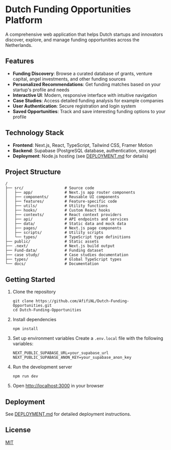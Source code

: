 # Dutch Funding Opportunities Platform

A comprehensive web application that helps Dutch startups and innovators discover, explore, and manage funding opportunities across the Netherlands.

## Features

- **Funding Discovery**: Browse a curated database of grants, venture capital, angel investments, and other funding sources
- **Personalized Recommendations**: Get funding matches based on your startup's profile and needs
- **Interactive UI**: Modern, responsive interface with intuitive navigation
- **Case Studies**: Access detailed funding analysis for example companies
- **User Authentication**: Secure registration and login system
- **Saved Opportunities**: Track and save interesting funding options to your profile

## Technology Stack

- **Frontend**: Next.js, React, TypeScript, Tailwind CSS, Framer Motion
- **Backend**: Supabase (PostgreSQL database, authentication, storage)
- **Deployment**: Node.js hosting (see [DEPLOYMENT.md](DEPLOYMENT.md) for details)

## Project Structure

```
/
├── src/                  # Source code
│   ├── app/              # Next.js app router components
│   ├── components/       # Reusable UI components
│   ├── features/         # Feature-specific code
│   ├── utils/            # Utility functions
│   ├── hooks/            # Custom React hooks
│   ├── contexts/         # React context providers
│   ├── api/              # API endpoints and services
│   ├── data/             # Static data and mock data
│   ├── pages/            # Next.js page components
│   ├── scripts/          # Utility scripts
│   └── types/            # TypeScript type definitions
├── public/               # Static assets
├── .next/                # Next.js build output
├── Fund-data/            # Funding dataset
├── case study/           # Case studies documentation
├── types/                # Global TypeScript types
└── docs/                 # Documentation
```

## Getting Started

1. Clone the repository
   ```
   git clone https://github.com/AfifiNL/Dutch-Funding-Opportunities.git
   cd Dutch-Funding-Opportunities
   ```

2. Install dependencies
   ```
   npm install
   ```

3. Set up environment variables
   Create a `.env.local` file with the following variables:
   ```
   NEXT_PUBLIC_SUPABASE_URL=your_supabase_url
   NEXT_PUBLIC_SUPABASE_ANON_KEY=your_supabase_anon_key
   ```

4. Run the development server
   ```
   npm run dev
   ```

5. Open [http://localhost:3000](http://localhost:3000) in your browser

## Deployment

See [DEPLOYMENT.md](DEPLOYMENT.md) for detailed deployment instructions.

## License

[MIT](LICENSE)